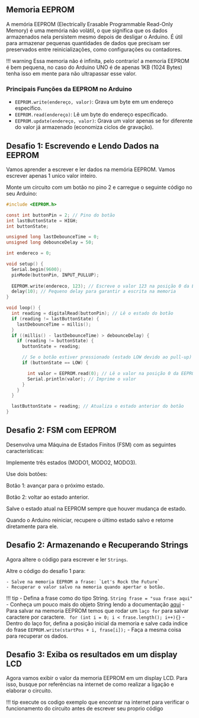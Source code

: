 ## Memoria EEPROM

A memória EEPROM (Electrically Erasable Programmable Read-Only Memory) é uma memória não volátil, o que significa que os dados armazenados nela persistem mesmo depois de desligar o Arduino. É útil para armazenar pequenas quantidades de dados que precisam ser preservados entre reinicializações, como configurações ou contadores.

!!! warning
    Essa memoria não é infinita, pelo contrario! a memoria EEPROM é bem pequena, no caso do Arduino UNO é de apenas 1KB (1024 Bytes) tenha isso em mente para não ultrapassar esse valor.

### Principais Funções da EEPROM no Arduino

- `EEPROM.write(endereço, valor)`: Grava um byte em um endereço específico.
- `EEPROM.read(endereço)`: Lê um byte do endereço especificado.
- `EEPROM.update(endereço, valor)`: Grava um valor apenas se for diferente do valor já armazenado (economiza ciclos de gravação).


## Desafio 1: Escrevendo e Lendo Dados na EEPROM

Vamos aprender a escrever e ler dados na memória EEPROM. Vamos escrever apenas 1 unico valor inteiro.

Monte um circuito com um botão no pino 2 e carregue o seguinte código no seu Arduino:

```C
#include <EEPROM.h>

const int buttonPin = 2; // Pino do botão
int lastButtonState = HIGH;
int buttonState; 

unsigned long lastDebounceTime = 0;
unsigned long debounceDelay = 50;    

int endereco = 0;

void setup() {
  Serial.begin(9600);
  pinMode(buttonPin, INPUT_PULLUP); 
  
  EEPROM.write(endereco, 123); // Escreve o valor 123 na posição 0 da EEPROM
  delay(10); // Pequeno delay para garantir a escrita na memoria
}

void loop() {
  int reading = digitalRead(buttonPin); // Lê o estado do botão
  if (reading != lastButtonState) {
    lastDebounceTime = millis();
  }
  if ((millis() - lastDebounceTime) > debounceDelay) {
    if (reading != buttonState) {
      buttonState = reading;

      // Se o botão estiver pressionado (estado LOW devido ao pull-up)
      if (buttonState == LOW) {

        int valor = EEPROM.read(0); // Lê o valor na posição 0 da EEPROM
        Serial.println(valor); // Imprime o valor
      }
    }
  }

  lastButtonState = reading; // Atualiza o estado anterior do botão
}

```
## Desafio 2: FSM com EEPROM

Desenvolva uma Máquina de Estados Finitos (FSM) com as seguintes características:

Implemente três estados (MODO1, MODO2, MODO3).

Use dois botões:

Botão 1: avançar para o próximo estado.

Botão 2: voltar ao estado anterior.

Salve o estado atual na EEPROM sempre que houver mudança de estado.

Quando o Arduino reiniciar, recupere o último estado salvo e retorne diretamente para ele.



## Desafio 2: Armazenando e Recuperando Strings

Agora altere o código para escrever e ler `Strings`. 

Altre o código do desafio 1 para:

    - Salve na memoria EEPROM a frase: `Let's Rock the Future` 
    - Recuperar o valor salvo na memoria quando apertar o botão.

!!! tip
    - Defina a frase como do tipo String. `String frase = "sua frase aqui"`
    - Conheça um pouco mais do objeto String lendo a documentação [aqui](https://www.arduino.cc/reference/pt/language/variables/data-types/stringobject/)
    - Para salvar na memoria EEPROM temos que rodar um `laço for` para salvar caractere por caractere. ` for (int i = 0; i < frase.length(); i++){}`
    - Dentro do laço for, defina a posição inicial da memoria e salve cada indice do frase `EEPROM.write(startPos + i, frase[i]);`
    - Faça a mesma coisa para recuperar os dados.     


## Desafio 3: Exiba os resultados em um display LCD

Agora vamos exibir o valor da memoria EEPROM em um display LCD. Para isso, busque por referências na internet de como realizar a ligação e elaborar o circuito.  

!!! tip
    execute os codigo exemplo que encontrar na internet para verificar o funcionamento do circuito antes de escrever seu proprio código
